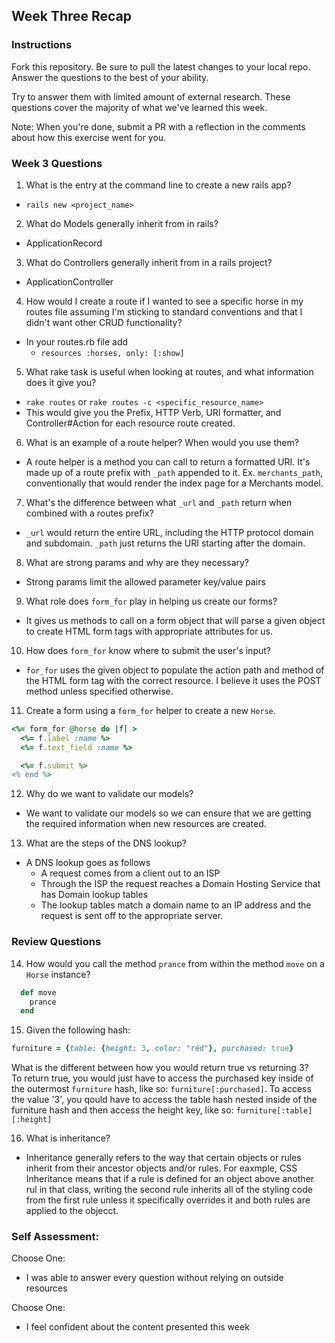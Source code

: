 ## Week Three Recap

### Instructions
Fork this repository. Be sure to pull the latest changes to your local repo. Answer the questions to the best of your ability.

Try to answer them with limited amount of external research. These questions cover the majority of what we've learned this week.

Note: When you're done, submit a PR with a reflection in the comments about how this exercise went for you.

### Week 3 Questions

1. What is the entry at the command line to create a new rails app?
- `rails new <project_name>`

2. What do Models generally inherit from in rails?
- ApplicationRecord

3. What do Controllers generally inherit from in a rails project?
- ApplicationController

4. How would I create a route if I wanted to see a specific horse in my routes file assuming I'm sticking to standard conventions and that I didn't want other CRUD functionality?
- In your routes.rb file add
  - `resources :horses, only: [:show]`

5. What rake task is useful when looking at routes, and what information does it give you?
- `rake routes` or `rake routes -c <specific_resource_name>`
- This would give you the Prefix, HTTP Verb, URI formatter, and Controller#Action for each resource route created.

6. What is an example of a route helper? When would you use them?
- A route helper is a method you can call to return a formatted URI. It's made up of a route prefix with `_path` appended to it. Ex. `merchants_path`, conventionally that would render the index page for a Merchants model.

7. What's the difference between what `_url` and `_path` return when combined with a routes prefix?
- `_url` would return the entire URL, including the HTTP protocol domain and subdomain. `_path` just returns the URI starting after the domain.

8. What are strong params and why are they necessary?
- Strong params limit the allowed parameter key/value pairs 
9. What role does `form_for` play in helping us create our forms?
- It gives us methods to call on a form object that will parse a given object to create HTML form tags with appropriate attributes for us.

10. How does `form_for` know where to submit the user's input?
- `for_for` uses the given object to populate the action path and method of the HTML form tag with the correct resource. I believe it uses the POST method unless specified otherwise.

11. Create a form using a `form_for` helper to create a new `Horse`. 
```ruby
<%= form_for @horse do |f| >
  <%= f.label :name %>
  <%= f.text_field :name %>

  <%= f.submit %>
<% end %>
```

12. Why do we want to validate our models?
- We want to validate our models so we can ensure that we are getting the required information when new resources are created.

13. What are the steps of the DNS lookup?
- A DNS lookup goes as follows
  - A request comes from a client out to an ISP
  - Through the ISP the request reaches a Domain Hosting Service that has Domain lookup tables
  - The lookup tables match a domain name to an IP address and the request is sent off to the appropriate server.


### Review Questions
14. How would you call the method `prance` from within the method `move` on a `Horse` instance?
```ruby
  def move
    prance
  end
```
15. Given the following hash:

```ruby
furniture = {table: {height: 3, color: "red"}, purchased: true}
```
What is the different between how you would return true vs returning 3?  
To return true, you would just have to access the purchased key inside of the outermost `furniture` hash, like so: `furniture[:purchased]`. To access the value '3', you qould have to access the table hash nested inside of the furniture hash and then access the height key, like so: `furniture[:table][:height]`

16. What is inheritance?
- Inheritance generally refers to the way that certain objects or rules inherit from their ancestor objects and/or rules. For eaxmple, CSS Inheritance means that if a rule is defined for an object above another rul in that class, writing the second rule inherits all of the styling code from the first rule unless it specifically overrides it and both rules are applied to the objecct.

### Self Assessment:
Choose One:
* I was able to answer every question without relying on outside resources

Choose One:
* I feel confident about the content presented this week
